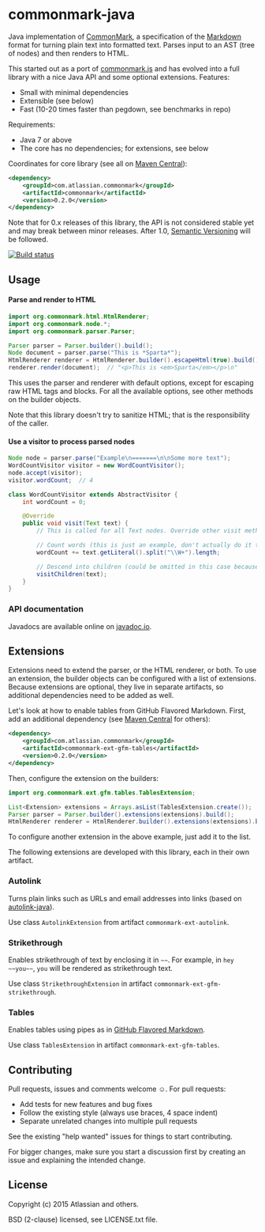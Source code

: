 commonmark-java
===============

Java implementation of [CommonMark], a specification of the [Markdown] format for turning plain text into formatted text.
Parses input to an AST (tree of nodes) and then renders to HTML.

This started out as a port of [commonmark.js] and has evolved into a full
library with a nice Java API and some optional extensions. Features:

* Small with minimal dependencies
* Extensible (see below)
* Fast (10-20 times faster than pegdown, see benchmarks in repo)

Requirements:

* Java 7 or above
* The core has no dependencies; for extensions, see below

Coordinates for core library (see all on [Maven Central]):

```xml
<dependency>
    <groupId>com.atlassian.commonmark</groupId>
    <artifactId>commonmark</artifactId>
    <version>0.2.0</version>
</dependency>
```

Note that for 0.x releases of this library, the API is not considered stable
yet and may break between minor releases. After 1.0, [Semantic Versioning] will
be followed.

[![Build status](https://travis-ci.org/atlassian/commonmark-java.svg?branch=master)](https://travis-ci.org/atlassian/commonmark-java)


Usage
-----

#### Parse and render to HTML

```java
import org.commonmark.html.HtmlRenderer;
import org.commonmark.node.*;
import org.commonmark.parser.Parser;

Parser parser = Parser.builder().build();
Node document = parser.parse("This is *Sparta*");
HtmlRenderer renderer = HtmlRenderer.builder().escapeHtml(true).build();
renderer.render(document);  // "<p>This is <em>Sparta</em></p>\n"
```

This uses the parser and renderer with default options, except for escaping raw
HTML tags and blocks. For all the available options, see other methods on the
builder objects.

Note that this library doesn't try to sanitize HTML; that is the responsibility
of the caller.

#### Use a visitor to process parsed nodes

```java
Node node = parser.parse("Example\n=======\n\nSome more text");
WordCountVisitor visitor = new WordCountVisitor();
node.accept(visitor);
visitor.wordCount;  // 4

class WordCountVisitor extends AbstractVisitor {
    int wordCount = 0;

    @Override
    public void visit(Text text) {
        // This is called for all Text nodes. Override other visit methods for other node types.

        // Count words (this is just an example, don't actually do it this way for various reasons).
        wordCount += text.getLiteral().split("\\W+").length;

        // Descend into children (could be omitted in this case because Text nodes don't have children).
        visitChildren(text);
    }
}
```

### API documentation

Javadocs are available online on
[javadoc.io](http://www.javadoc.io/doc/com.atlassian.commonmark/commonmark).


Extensions
----------

Extensions need to extend the parser, or the HTML renderer, or both. To
use an extension, the builder objects can be configured with a list of
extensions. Because extensions are optional, they live in separate
artifacts, so additional dependencies need to be added as well.

Let's look at how to enable tables from GitHub Flavored Markdown.
First, add an additional dependency (see [Maven Central] for others):

```xml
<dependency>
    <groupId>com.atlassian.commonmark</groupId>
    <artifactId>commonmark-ext-gfm-tables</artifactId>
    <version>0.2.0</version>
</dependency>
```

Then, configure the extension on the builders:

```java
import org.commonmark.ext.gfm.tables.TablesExtension;

List<Extension> extensions = Arrays.asList(TablesExtension.create());
Parser parser = Parser.builder().extensions(extensions).build();
HtmlRenderer renderer = HtmlRenderer.builder().extensions(extensions).build();
```

To configure another extension in the above example, just add it to the list.

The following extensions are developed with this library, each in their
own artifact.

### Autolink

Turns plain links such as URLs and email addresses into links (based on [autolink-java]).

Use class `AutolinkExtension` from artifact `commonmark-ext-autolink`.

### Strikethrough

Enables strikethrough of text by enclosing it in `~~`. For example, in
`hey ~~you~~`, `you` will be rendered as strikethrough text.

Use class `StrikethroughExtension` in artifact `commonmark-ext-gfm-strikethrough`.

### Tables

Enables tables using pipes as in [GitHub Flavored Markdown][gfm-tables].

Use class `TablesExtension` in artifact `commonmark-ext-gfm-tables`.


Contributing
------------

Pull requests, issues and comments welcome ☺. For pull requests:

* Add tests for new features and bug fixes
* Follow the existing style (always use braces, 4 space indent)
* Separate unrelated changes into multiple pull requests

See the existing "help wanted" issues for things to start contributing.

For bigger changes, make sure you start a discussion first by creating
an issue and explaining the intended change.


License
-------

Copyright (c) 2015 Atlassian and others.

BSD (2-clause) licensed, see LICENSE.txt file.

[CommonMark]: http://commonmark.org/
[Markdown]: https://daringfireball.net/projects/markdown/
[commonmark.js]: https://github.com/jgm/commonmark.js
[Maven Central]: https://search.maven.org/#search|ga|1|g%3A%22com.atlassian.commonmark%22
[Semantic Versioning]: http://semver.org/
[autolink-java]: https://github.com/robinst/autolink-java
[gfm-tables]: https://help.github.com/articles/github-flavored-markdown/#tables

